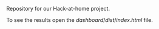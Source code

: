 Repository for our Hack-at-home project.

To see the results open the $dashboard/dist/index.html$ file.